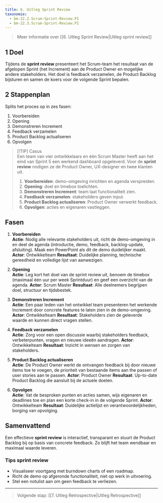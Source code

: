 ```yaml
---
title: 6. Uitleg Sprint Review
taxonomie:
  - bm-22.2.Scrum-Sprint-Review.PI
  - bm-22.3.Scrum-Sprint-Review.PI
---
```


> Meer informatie over [[6. Uitleg Sprint Review|Uitleg sprint review]]

## 1 Doel
Tijdens de **sprint review** presenteert het Scrum-team het resultaat van de afgelopen Sprint (het Increment) aan de Product Owner en mogelijke andere stakeholders. Het doel is feedback verzamelen, de Product Backlog bijsturen en samen de koers voor de volgende Sprint bepalen.

## 2 Stappenplan
Splits het proces op in zes fasen:
1. Voorbereiden
2. Opening
3. Demonstreren Increment
4. Feedback verzamelen
5. Product Backlog actualiseren
6. Opvolgen

> [!TIP] Casus  
> Een team van vier ontwikkelaars en één Scrum Master heeft aan het eind van Sprint 5 een werkend dashboard opgeleverd. Voor de **sprint review** nodigen ze de Product Owner, UX-designer en twee klanten uit.
> 1. **Voorbereiden**: demo-omgeving inrichten en agenda verspreiden.
> 2. **Opening**: doel en timebox toelichten.
> 3. **Demonstreren Increment**: team laat functionaliteit zien.
> 4. **Feedback verzamelen**: stakeholders geven input.
> 5. **Product Backlog actualiseren**: Product Owner verwerkt feedback.
> 6. **Opvolgen**: acties en eigenaren vastleggen.

## Fasen
1. **Voorbereiden**  
    **Actie**: Nodig alle relevante stakeholders uit, richt de demo-omgeving in en deel de agenda (introductie, demo, feedback, backlog-update, afsluiting). Maak een PowerPoint als dit de demo duidelijker maakt. 
    **Actor**: Ontwikkelteam
    **Resultaat**: Duidelijke planning, technische gereedheid en volledige lijst van aanwezigen.

2. **Opening**  
    **Actie**: Leg kort het doel van de sprint review uit, benoem de timebox (maximaal één uur per week Sprintduur) en geef een overzicht van de agenda.
    **Actor**: Scrum Master
    **Resultaat**: Alle deelnemers begrijpen doel, structuur en tijdsbestek.

3. **Demonstreren Increment**  
    **Actie**: Een paar leden van het ontwikkel team presenteren het werkende Increment door concrete features te laten zien in de demo-omgeving. 
    **Actor**: Ontwikkelteam
    **Resultaat**: Stakeholders zien de geleverde waarde en kunnen direct vragen stellen.

4. **Feedback verzamelen**  
    **Actie**: Zorg voor een open discussie waarbij stakeholders feedback, verbeterpunten, vragen en nieuwe ideeën aandragen.
    **Actor**: Ontwikkelteam
    **Resultaat**: Inzicht in wensen en zorgen van stakeholders.

5. **Product Backlog actualiseren**  
    **Actie**: De Product Owner werkt de ontvangen feedback bij door nieuwe items toe te voegen, de prioriteit van bestaande items aan the passen of user stories aan te passen.
    **Actor**: Product Owner
    **Resultaat**: Up-to-date Product Backlog die aansluit bij de actuele doelen.

6. **Opvolgen**  
    **Actie**: Vat de besproken punten en acties samen, wijs eigenaren en deadlines toe en plan een korte check-in in de volgende Sprint.
    **Actor**: Ontwikkelteam
    **Resultaat**: Duidelijke actielijst en verantwoordelijkheden, borging van opvolging.

## Samenvattend
Een effectieve **sprint review** is interactief, transparant en stuurt de Product Backlog bij op basis van concrete feedback. Zo blijft het team wendbaar en maximaal waarde leveren.

### Tips sprint review
- Visualiseer voortgang met burndown charts of een roadmap.
- Richt de demo op afgeronde functionaliteit, niet op werk in uitvoering.
- Stel een notulist aan om geen feedback te verliezen.

---

> Volgende stap: [[7. Uitleg Retrospective|Uitleg Retrospective]]
